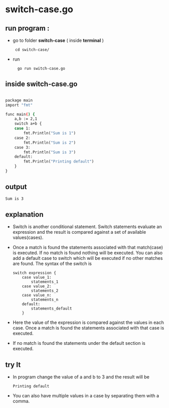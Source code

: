 
# switch-case.go
## run program : 
- go to folder **switch-case** ( inside **terminal** ) 

       cd switch-case/

- run 

        go run switch-case.go
## inside switch-case.go


```bash

package main
import "fmt"

func main() {  
    a,b := 2,1
    switch a+b {
    case 1:
        fmt.Println("Sum is 1")
    case 2:
        fmt.Println("Sum is 2")
    case 3:
        fmt.Println("Sum is 3")
    default:
        fmt.Println("Printing default")
    }
}

```

## output

```bash
Sum is 3	

```

## explanation


-   Switch is another conditional statement. 
    Switch statements evaluate an expression and the result is compared against 
    a set of available values(cases). 
    
-   Once a match is found the statements associated with that match(case) is executed. 
    If no match is found nothing will be executed. 
    You can also add a default case to switch which will be executed 
    if no other matches are found. The syntax of the switch is

        switch expression {
            case value_1:
                statements_1
            case value_2:
                statements_2
            case value_n:
                statements_n
            default:
                statements_default
            }

-   Here the value of the expression is compared against the values in each case. 
    Once a match is found the statements associated with that case is executed. 
-   If no match is found the statements under the default section is executed. 
##  try It

-   In program change the value of a and b to 3 and the result will be 
        
        Printing default

-   You can also have multiple values in a case by separating them with a comma.